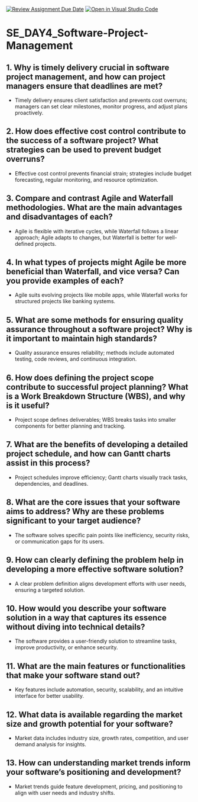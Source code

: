 [![Review Assignment Due Date](https://classroom.github.com/assets/deadline-readme-button-22041afd0340ce965d47ae6ef1cefeee28c7c493a6346c4f15d667ab976d596c.svg)](https://classroom.github.com/a/9pw6JKcu)
[![Open in Visual Studio Code](https://classroom.github.com/assets/open-in-vscode-2e0aaae1b6195c2367325f4f02e2d04e9abb55f0b24a779b69b11b9e10269abc.svg)](https://classroom.github.com/online_ide?assignment_repo_id=18436490&assignment_repo_type=AssignmentRepo)
# SE_DAY4_Software-Project-Management
## 1. Why is timely delivery crucial in software project management, and how can project managers ensure that deadlines are met?
- Timely delivery ensures client satisfaction and prevents cost overruns; managers can set clear milestones, monitor progress, and adjust plans proactively.
## 2. How does effective cost control contribute to the success of a software project? What strategies can be used to prevent budget overruns?
- Effective cost control prevents financial strain; strategies include budget forecasting, regular monitoring, and resource optimization.
## 3. Compare and contrast Agile and Waterfall methodologies. What are the main advantages and disadvantages of each?
- Agile is flexible with iterative cycles, while Waterfall follows a linear approach; Agile adapts to changes, but Waterfall is better for well-defined projects.
## 4. In what types of projects might Agile be more beneficial than Waterfall, and vice versa? Can you provide examples of each?
- Agile suits evolving projects like mobile apps, while Waterfall works for structured projects like banking systems.
## 5. What are some methods for ensuring quality assurance throughout a software project? Why is it important to maintain high standards?
- Quality assurance ensures reliability; methods include automated testing, code reviews, and continuous integration.
## 6. How does defining the project scope contribute to successful project planning? What is a Work Breakdown Structure (WBS), and why is it useful?
- Project scope defines deliverables; WBS breaks tasks into smaller components for better planning and tracking.
## 7. What are the benefits of developing a detailed project schedule, and how can Gantt charts assist in this process?
- Project schedules improve efficiency; Gantt charts visually track tasks, dependencies, and deadlines.
## 8. What are the core issues that your software aims to address? Why are these problems significant to your target audience?
- The software solves specific pain points like inefficiency, security risks, or communication gaps for its users.
## 9. How can clearly defining the problem help in developing a more effective software solution?
- A clear problem definition aligns development efforts with user needs, ensuring a targeted solution.
## 10. How would you describe your software solution in a way that captures its essence without diving into technical details?
- The software provides a user-friendly solution to streamline tasks, improve productivity, or enhance security.
## 11. What are the main features or functionalities that make your software stand out?
- Key features include automation, security, scalability, and an intuitive interface for better usability.
## 12. What data is available regarding the market size and growth potential for your software?
- Market data includes industry size, growth rates, competition, and user demand analysis for insights.
## 13. How can understanding market trends inform your software’s positioning and development?
- Market trends guide feature development, pricing, and positioning to align with user needs and industry shifts.
